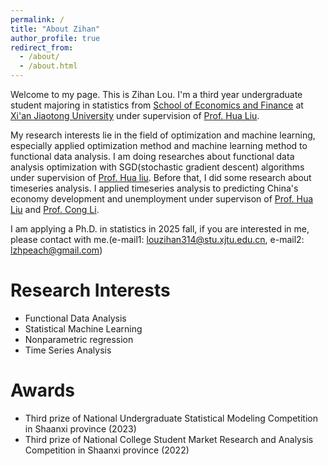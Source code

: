 ```yaml
---
permalink: /
title: "About Zihan"
author_profile: true
redirect_from: 
  - /about/
  - /about.html
---
```


Welcome to my page. This is Zihan Lou. I'm a third year undergraduate student majoring in statistics from [School of Economics and Finance](http://sef.xjtu.edu.cn) at [Xi'an Jiaotong University](http://www.xjtu.edu.cn) under supervision of [Prof. Hua Liu](https://liuhuasufe.github.io/).

My research interests lie in the field of optimization and machine learning, especially applied optimization method and machine learning method to functional data analysis. I am doing researches about functional data analysis optimization with SGD(stochastic gradient descent) algorithms under supervision of [Prof. Hua liu](https://liuhuasufe.github.io/). Before that, I did some research about timeseries analysis. I applied timeseries analysis to predicting China's economy development and unemployment under supervison of [Prof. Hua Liu](https://liuhuasufe.github.io/) and [Prof. Cong Li](http://sef.xjtu.edu.cn/info/1086/9392.htm).

I am applying a Ph.D. in statistics in 2025 fall, if you are interested in me, please contact with me.(e-mail1: [louzihan314@stu.xjtu.edu.cn](mailto:louzihan314@stu.xjtu.edu.cn), e-mail2: [lzhpeach@gmail.com](mailto:lzhpeach@gmail.com))



Research Interests
======
* Functional Data Analysis
* Statistical Machine Learning
* Nonparametric regression
* Time Series Analysis

Awards
======
* Third prize of National Undergraduate Statistical Modeling Competition in Shaanxi province (2023)
* Third prize of National College Student Market Research and Analysis Competition in Shaanxi province (2022)
